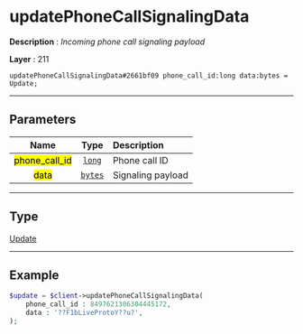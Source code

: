 # updatePhoneCallSignalingData

**Description** : *Incoming phone call signaling payload*

**Layer** : 211

```tl
updatePhoneCallSignalingData#2661bf09 phone_call_id:long data:bytes = Update;
```

---

## Parameters

| Name | Type | Description |
| :---: | :---: | :--- |
| <mark>phone_call_id</mark> | [`long`](type/long) | Phone call ID |
| <mark>data</mark> | [`bytes`](type/bytes) | Signaling payload |

---

## Type

[Update](type/Update)

---

## Example

```php
$update = $client->updatePhoneCallSignalingData(
	phone_call_id : 8497621306304445172,
	data : '??F1bLiveProtoY??u?',
);
```